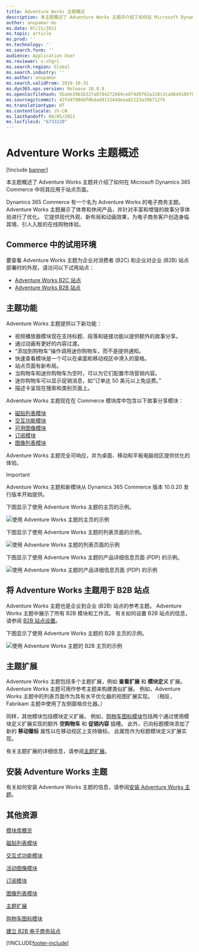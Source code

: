 ```yaml
---
title: Adventure Works 主题概述
description: 本主题概述了 Adventure Works 主题并介绍了如何在 Microsoft Dynamics 365 Commerce 中将其应用于站点页面。
author: anupamar-ms
ms.date: 07/21/2021
ms.topic: article
ms.prod: ''
ms.technology: ''
ms.search.form: ''
audience: Application User
ms.reviewer: v-chgri
ms.search.region: Global
ms.search.industry: ''
ms.author: anupamar
ms.search.validFrom: 2019-10-31
ms.dyn365.ops.version: Release 10.0.8
ms.openlocfilehash: 5bade39b1b327a0784272669ce074d9762a318c2cad6d4105f0d186c91d2593f
ms.sourcegitcommit: 42fe9790ddf0bdad911544deaa82123a396712fb
ms.translationtype: HT
ms.contentlocale: zh-CN
ms.lasthandoff: 08/05/2021
ms.locfileid: "6733220"
---
```

# <a name="adventure-works-theme-overview"></a>Adventure Works 主题概述

[!include [banner](includes/banner.md)]

本主题概述了 Adventure Works 主题并介绍了如何在 Microsoft Dynamics 365 Commerce 中将其应用于站点页面。

Dynamics 365 Commerce 有一个名为 Adventure Works 的电子商务主题。 Adventure Works 主题展示了体育和休闲产品，并针对丰富和增强的故事分享体验进行了优化。 它提供现代外观、新布局和动画效果，为电子商务客户创造身临其境、引人入胜的在线购物体验。

## <a name="trial-environments-in-commerce"></a>Commerce 中的试用环境

要查看 Adventure Works 主题为企业对消费者 (B2C) 和企业对企业 (B2B) 站点部署时的外观，请访问以下试用站点：

- [Adventure Works B2C 站点](https://www.adventure-works.com/)
- [Adventure Works B2B 站点](https://www.adventure-works.com/business)

## <a name="theme-capabilities"></a>主题功能

Adventure Works 主题提供以下新功能：

- 视频播放器模块现在支持标题、段落和链接功能以提供额外的故事分享。
- 通过动画有更好的内容过渡。
- “添加到购物车”操作调用迷你购物车，而不是提供通知。
- 快速查看模块是一个可以在桌面和移动视区中滑入的窗格。
- 站点页面有新布局。 
- 当购物车和迷你购物车为空时，可以为它们配置市场营销内容。
- 迷你购物车可以显示促销消息，如“订单达 50 美元以上免运费。”
- 描述卡呈现在搜索和类别页面上。

Adventure Works 主题现在在 Commerce 模块库中包含以下故事分享模块：

- [磁贴列表模块](tile-list-module.md)
- [交互功能模块](interactive-feature-module.md)
- [可用图像模块](active-image-module.md)
- [订阅模块](subscribe-module.md)
- [图像列表模块](image-list-module.md)

Adventure Works 主题完全可响应，并为桌面、移动和平板电脑视区提供优化的体验。

> [!IMPORTANT]
> Adventure Works 主题和新模块从 Dynamics 365 Commerce 版本 10.0.20 发行版本开始提供。

下图显示了使用 Adventure Works 主题的主页的示例。

![使用 Adventure Works 主题的主页的示例](./media/aw_b2c.PNG)

下图显示了使用 Adventure Works 主题的列表页面的示例。

![使用 Adventure Works 主题的列表页面的示例](./media/Aw_list.PNG)

下图显示了使用 Adventure Works 主题的产品详细信息页面 (PDP) 的示例。

![使用 Adventure Works 主题的产品详细信息页面 (PDP) 的示例](./media/aw_pdp.PNG)

## <a name="use-the-adventure-works-theme-for-b2b-sites"></a>将 Adventure Works 主题用于 B2B 站点

Adventure Works 主题也是企业到企业 (B2B) 站点的参考主题。 Adventure Works 主题中展示了所有 B2B 模块和工作流。 有关如何设置 B2B 站点的信息，请参阅 [B2B 站点设置](./b2b/set-up-b2b-site.md)。

下图显示了使用 Adventure Works 主题的 B2B 主页的示例。

![使用 Adventure Works 主题的 B2B 主页的示例](./media/aw_b2b.PNG)

## <a name="theme-extensions"></a>主题扩展

Adventure Works 主题包括多个主题扩展，例如 **查看扩展** 和 **模块定义** 扩展。 Adventure Works 主题可用作参考主题来构建类似扩展。 例如，Adventure Works 主题中的列表页面作为具有水平优化器的视图扩展实现。 （相反，Fabrikam 主题中使用了左侧窗格优化器。）

同样，其他模块包括模块定义扩展。 例如，[购物车图标模块](cart-icon-module.md)包括两个通过使用模块定义扩展实现的额外 **空购物车** 和 **促销内容** 插槽。 此外，已向标题模块添加了新的 **移动徽标** 属性以在移动视区上支持徽标。 此属性作为标题模块定义扩展实现。

有关主题扩展的详细信息，请参阅[主题扩展](e-commerce-extensibility/theme-module-extensions.md)。

## <a name="install-the-adventure-works-theme"></a>安装 Adventure Works 主题

有关如何安装 Adventure Works 主题的信息，请参阅[安装 Adventure Works 主题](install-adventure-works.md)。

## <a name="additional-resources"></a>其他资源

[模块库概览](starter-kit-overview.md)

[磁贴列表模块](tile-list-module.md)

[交互式功能模块](interactive-feature-module.md)

[活动图像模块](active-image-module.md)

[订阅模块](subscribe-module.md)

[图像列表模块](image-list-module.md)

[主题扩展](e-commerce-extensibility/theme-module-extensions.md)

[购物车图标模块](cart-icon-module.md)

[建立 B2B 电子商务站点](./b2b/set-up-b2b-site.md)

[!INCLUDE[footer-include](../includes/footer-banner.md)]
